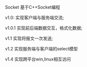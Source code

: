 Socket
基于C++Socket编程

v1.0:   实现客户端与服务端交流;

v1.0.1  实现前后端数据交互，格式化数据;

v1.1    实现将报文一次发送;

v1.2    实现服务端与客户端的select模型

v1.4    实现跨平台win,linux相互访问
